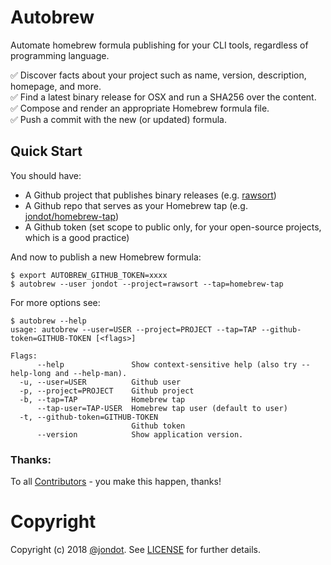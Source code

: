 # Autobrew

Automate homebrew formula publishing for your CLI tools, regardless of programming language.

✅ Discover facts about your project such as name, version, description, homepage, and more.  
✅ Find a latest binary release for OSX and run a SHA256 over the content.  
✅ Compose and render an appropriate Homebrew formula file.  
✅ Push a commit with the new (or updated) formula.  




## Quick Start

You should have:

* A Github project that publishes binary releases (e.g. [rawsort](https://github.com/jondot/rawsort))
* A Github repo that serves as your Homebrew tap (e.g. [jondot/homebrew-tap](https://github.com/jondot/homebrew-tap))
* A Github token (set scope to public only, for your open-source projects, which is a good practice)

And now to publish a new Homebrew formula:

```
$ export AUTOBREW_GITHUB_TOKEN=xxxx
$ autobrew --user jondot --project=rawsort --tap=homebrew-tap
```

For more options see:

```
$ autobrew --help
usage: autobrew --user=USER --project=PROJECT --tap=TAP --github-token=GITHUB-TOKEN [<flags>]

Flags:
      --help               Show context-sensitive help (also try --help-long and --help-man).
  -u, --user=USER          Github user
  -p, --project=PROJECT    Github project
  -b, --tap=TAP            Homebrew tap
      --tap-user=TAP-USER  Homebrew tap user (default to user)
  -t, --github-token=GITHUB-TOKEN
                           Github token
      --version            Show application version.
```

### Thanks:

To all [Contributors](https://github.com/jondot/autobrew/graphs/contributors) - you make this happen, thanks!

# Copyright

Copyright (c) 2018 [@jondot](http://twitter.com/jondot). See [LICENSE](LICENSE.txt) for further details.